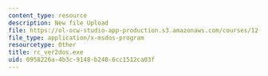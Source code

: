 ```yaml
---
content_type: resource
description: New file Upload
file: https://ol-ocw-studio-app-production.s3.amazonaws.com/courses/12-811-tropical-meteorology-spring-2011/0958226a4b3c9148b2406cc1512ca03f_rc_ver2dos.exe
file_type: application/x-msdos-program
resourcetype: Other
title: rc_ver2dos.exe
uid: 0958226a-4b3c-9148-b240-6cc1512ca03f
---
```

